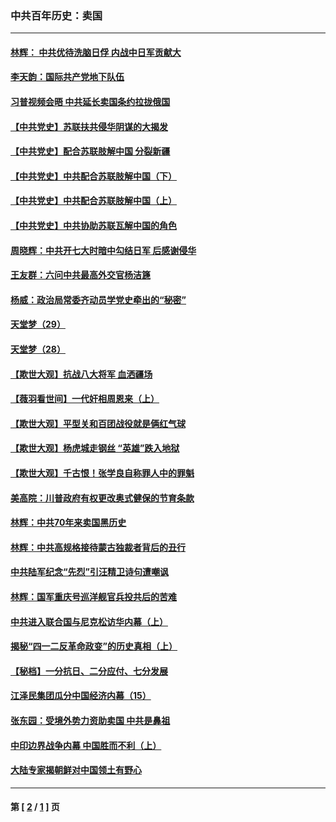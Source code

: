 ### 中共百年历史：卖国
---
#### [林辉： 中共优待洗脑日俘 内战中日军贡献大](../../pages/nf1176117/n13624644.md?04180430) 
#### [李天韵：国际共产党地下队伍](../../pages/nf1176117/n13611808.md?04180430) 
#### [习普视频会晤 中共延长卖国条约拉拢俄国](../../pages/nf1176117/n13060971.md?04180430) 
#### [【中共党史】苏联扶共侵华阴谋的大揭发](../../pages/nf1176117/n13056050.md?04180430) 
#### [【中共党史】配合苏联肢解中国 分裂新疆](../../pages/nf1176117/n13040700.md?04180430) 
#### [【中共党史】中共配合苏联肢解中国（下）](../../pages/nf1176117/n13035660.md?04180430) 
#### [【中共党史】中共配合苏联肢解中国（上）](../../pages/nf1176117/n13030262.md?04180430) 
#### [【中共党史】中共协助苏联瓦解中国的角色](../../pages/nf1176117/n13018109.md?04180430) 
#### [周晓辉：中共开七大时暗中勾结日军 后感谢侵华](../../pages/nf1176117/n12921960.md?04180430) 
#### [王友群：六问中共最高外交官杨洁篪](../../pages/nf1176117/n12836495.md?04180430) 
#### [杨威：政治局常委齐动员学党史牵出的“秘密”](../../pages/nf1176117/n12764642.md?04180430) 
#### [天堂梦（29）](../../pages/nf1176117/n12408465.md?04180430) 
#### [天堂梦（28）](../../pages/nf1176117/n12408309.md?04180430) 
#### [【欺世大观】抗战八大将军 血洒疆场](../../pages/nf1176117/n12357044.md?04180430) 
#### [【薇羽看世间】一代奸相周恩来（上）](../../pages/nf1176117/n12401109.md?04180430) 
#### [【欺世大观】平型关和百团战役就是俩红气球](../../pages/nf1176117/n12359157.md?04180430) 
#### [【欺世大观】杨虎城走钢丝 “英雄”跌入地狱](../../pages/nf1176117/n12358840.md?04180430) 
#### [【欺世大观】千古恨！张学良自称罪人中的罪魁](../../pages/nf1176117/n12358629.md?04180430) 
#### [美高院：川普政府有权更改奥式健保的节育条款](../../pages/nf1176117/n12242171.md?04180430) 
#### [林辉：中共70年来卖国黑历史](../../pages/nf1176117/n11552181.md?04180430) 
#### [林辉：中共高规格接待蒙古独裁者背后的丑行](../../pages/nf1176117/n11225005.md?04180430) 
#### [中共陆军纪念“先烈”引汪精卫诗句遭嘲讽](../../pages/nf1176117/n11153345.md?04180430) 
#### [林辉：国军重庆号巡洋舰官兵投共后的苦难](../../pages/nf1176117/n10997801.md?04180430) 
#### [中共进入联合国与尼克松访华内幕（上）](../../pages/nf1176117/n10138788.md?04180430) 
#### [揭秘“四一二反革命政变”的历史真相（上）](../../pages/nf1176117/n9996650.md?04180430) 
#### [【秘档】一分抗日、二分应付、七分发展](../../pages/nf1176117/n9331484.md?04180430) 
#### [江泽民集团瓜分中国经济内幕（15）](../../pages/nf1176117/n9268584.md?04180430) 
#### [张东园：受境外势力资助卖国 中共是鼻祖](../../pages/nf1176117/n9272480.md?04180430) 
#### [中印边界战争内幕 中国胜而不利（上）](../../pages/nf1176117/n9252458.md?04180430) 
#### [大陆专家揭朝鲜对中国领土有野心](../../pages/nf1176117/n9074056.md?04180430) 

---
#### 第 [ [2](./2.md?04180430) / [1](./1.md?04180430) ] 页
